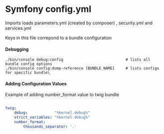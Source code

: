 Symfony config.yml
==================

Imports loads parameters.yml (created by composer) , security.yml and services.yml

Keys in this file correpond to a bundle configuration


#### Debugging

    ./bin/console debug:config                            # lists all bundle config options
    ./bin/console config:dump-reference [BUNDLE_NAME]     # lists configs for specific bundle\

#### Adding Configuration Values

Example of adding number_format value to twig bundle

```yml

twig:
    debug:            "%kernel.debug%"
    strict_variables: "%kernel.debug%"
    number_format:
        thousands_separator: '.'
        
```